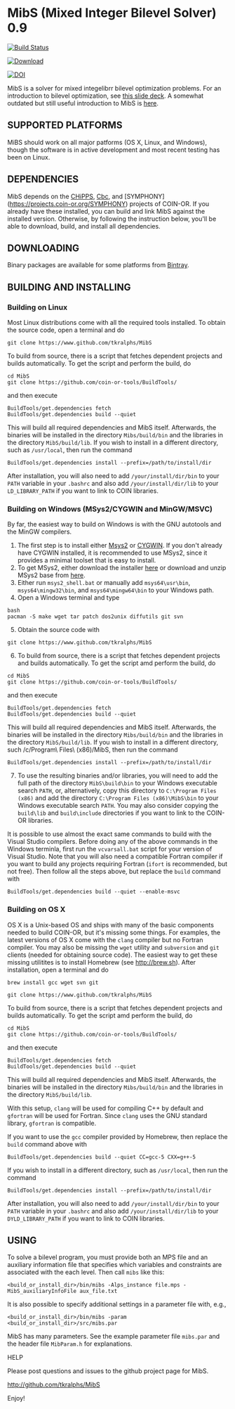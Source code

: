 # MibS (Mixed Integer Bilevel Solver) 0.9

[![Build Status](https://travis-ci.org/tkralphs/MibS.svg?branch=master)](https://travis-ci.org/tkralphs/MibS)

[ ![Download](https://api.bintray.com/packages/coin-or/download/MibS/images/download.svg) ](https://bintray.com/coin-or/download/MibS/_latestVersion)

[![DOI](https://zenodo.org/badge/39053653.svg)](https://zenodo.org/badge/latestdoi/39053653)

MibS is a solver for mixed integelibrr bilevel optimization problems. For an
introduction to bilevel optimization, see [this slide
deck](http://coral.ie.lehigh.edu/~ted/files/talks/BILEVEL-IWOBIP16.pdf). A
somewhat outdated but still useful introduction to MibS is
[here](http://coral.ie.lehigh.edu/~ted/files/talks/BILEVEL-INFORMS11.pdf).

## SUPPORTED PLATFORMS

MiBS should work on all major patforms (OS X, Linux, and Windows), though the
software is in active development and most recent testing has been on Linux.

## DEPENDENCIES

MibS depends on the [CHiPPS](https://projects.coin-or.org/CHiPPS),
[Cbc](https://projects.coin-or.org/Cbc), and [SYMPHONY]
(https://projects.coin-or.org/SYMPHONY) projects of COIN-OR. If you already
have these installed, you can build and link MibS against the installed
version. Otherwise, by following the instruction below, you'll be able to
download, build, and install all dependencies.

## DOWNLOADING

Binary packages are available for some platforms from [Bintray](https://bintray.com/coin-or/download/MibS).

## BUILDING AND INSTALLING

### Building on Linux

Most Linux distributions come with all the required tools installed.
To obtain the source code, open a terminal and do

```
git clone https://www.github.com/tkralphs/MibS
```

To build from source, there is a script that fetches dependent projects
and builds automatically. To get the script and perform the build, do

```
cd MibS
git clone https://github.com/coin-or-tools/BuildTools/
```

and then execute

```
BuildTools/get.dependencies fetch
BuildTools/get.dependencies build --quiet
```

This will build all required dependencies and MibS itself. Afterwards, the
binaries will be installed in the directory `Mibs/build/bin` and the libraries
in the directory `MibS/build/lib`. If you wish to install in a different
directory, such as `/usr/local`, then run the command

```
BuildTools/get.dependencies install --prefix=/path/to/install/dir
```

After installation, you will also need to add `/your/install/dir/bin` to your
`PATH` variable in your `.bashrc` and also add `/your/install/dir/lib`
to your `LD_LIBRARY_PATH` if you want to link to COIN libraries. 

### Building on Windows (MSys2/CYGWIN and MinGW/MSVC)

By far, the easiest way to build on Windows is with the GNU autotools and the
MinGW compilers.  
 1. The first step is to install either [Msys2](https://msys2.github.io/) or
 [CYGWIN](http://cygwin.org/). If you don't already
 have CYGWIN installed, it is recommended to use MSys2, since it provides a
 minimal toolset that is easy to install.    
 2. To get MSys2, either download the installer
 [here](https://msys2.github.io/) or download and unzip MSys2 base from
 [here](http://kent.dl.sourceforge.net/project/msys2/Base/x86_64/msys2-base-x86_64-20150512.tar.xz). 
 3. Either run `msys2_shell.bat` or manually add `msys64\usr\bin`,
 `msys64\mingw32\bin`, and `msys64\mingw64\bin` to your Windows path.   
 4. Open a Windows terminal and type

   ```
   bash
   pacman -S make wget tar patch dos2unix diffutils git svn
   ```

 5. Obtain the source code with 

   ```
   git clone https://www.github.com/tkralphs/MibS
   ```

 6. To build from source, there is a script that fetches dependent projects
and builds automatically. To get the script amd perform the build, do 

```
cd MibS
git clone https://github.com/coin-or-tools/BuildTools/
```

and then execute

```
BuildTools/get.dependencies fetch
BuildTools/get.dependencies build --quiet
```

This will build all required dependencies and MibS itself. Afterwards, the
binaries will be installed in the directory `Mibs/build/bin` and the libraries
in the directory `MibS/build/lib`. If you wish to install in a different
directory, such /c/Program\ Files\ \(x86\)/MibS, then run the command

```
BuildTools/get.dependencies install --prefix=/path/to/install/dir
```

 7. To use the resulting binaries and/or libraries, you will need to add the
 full path of the directory `MibS\build\bin` to your Windows executable
 search `PATH`, or, alternatively, copy this directory to `C:\Program Files
 (x86)` and add the directory `C:\Program Files (x86)\MibS\bin` to your
 Windows executable search `PATH`. You may also consider copying the
 `build\lib` and `build\include` directories if you want to link to the
 COIN-OR libraries.

It is possible to use almost the exact same commands to build with the Visual
Studio compilers. Before doing any of the above commands in the Windows
terminla, first run the `vcvarsall.bat` script for your version of Visual
Studio. Note that you will also need a compatible Fortran compiler if you want
to build any projects requiring Fortran (`ifort` is recommended, but not
free). Then follow all the steps above, but replace the `build` command
with

```
BuildTools/get.dependencies build --quiet --enable-msvc 
```

### Building on OS X

OS X is a Unix-based OS and ships with many of the basic components needed to
build COIN-OR, but it's missing some things. For examples, the latest versions
of OS X come with the `clang` compiler but no Fortran compiler. You may also
be missing the `wget` utility and `subversion` and `git` clients (needed for
obtaining source code). The easiest way to get these missing utilitites is to
install Homebrew (see http://brew.sh). After installation, open a terminal and
do

```
brew install gcc wget svn git
```

```
git clone https://www.github.com/tkralphs/MibS
```

To build from source, there is a script that fetches dependent projects
and builds automatically. To get the script amd perform the build, do

```
cd MibS
git clone https://github.com/coin-or-tools/BuildTools/
```

and then execute

```
BuildTools/get.dependencies fetch
BuildTools/get.dependencies build --quiet
```

This will build all required dependencies and MibS itself. Afterwards, the
binaries will be installed in the directory `Mibs/build/bin` and the libraries
in the directory `MibS/build/lib`.

With this setup, `clang` will be used for compiling C++ by default and
`gfortran` will be used for Fortran. Since `clang` uses the GNU standard
library, `gfortran` is compatible.

If you want to use the `gcc` compiler provided by Homebrew, then replace the
`build` command above with

```
BuildTools/get.dependencies build --quiet CC=gcc-5 CXX=g++-5
```

If you wish to install in a different
directory, such as `/usr/local`, then run the command

```
BuildTools/get.dependencies install --prefix=/path/to/install/dir
```

After installation, you will also need to add `/your/install/dir/bin` to your
`PATH` variable in your `.bashrc` and also add `/your/install/dir/lib`
to your `DYLD_LIBRARY_PATH` if you want to link to COIN libraries. 

## USING

To solve a bilevel program, you must provide both an MPS file and an auxiliary
information file that specifies which variables and constraints are associated
with the each level. Then call `mibs` like this:
```
<build_or_install_dir>/bin/mibs -Alps_instance file.mps -MibS_auxiliaryInfoFile aux_file.txt
```
It is also possible to specify additional settings in a parameter file with,
e.g., 
```
<build_or_install_dir>/bin/mibs -param <build_or_install_dir>/src/mibs.par
```
MibS has many parameters. See the example parameter file `mibs.par` and
the header file `MibParam.h` for explanations.

HELP

Please post questions and issues to the github project page for MibS.

http://github.com/tkralphs/MibS

Enjoy!
